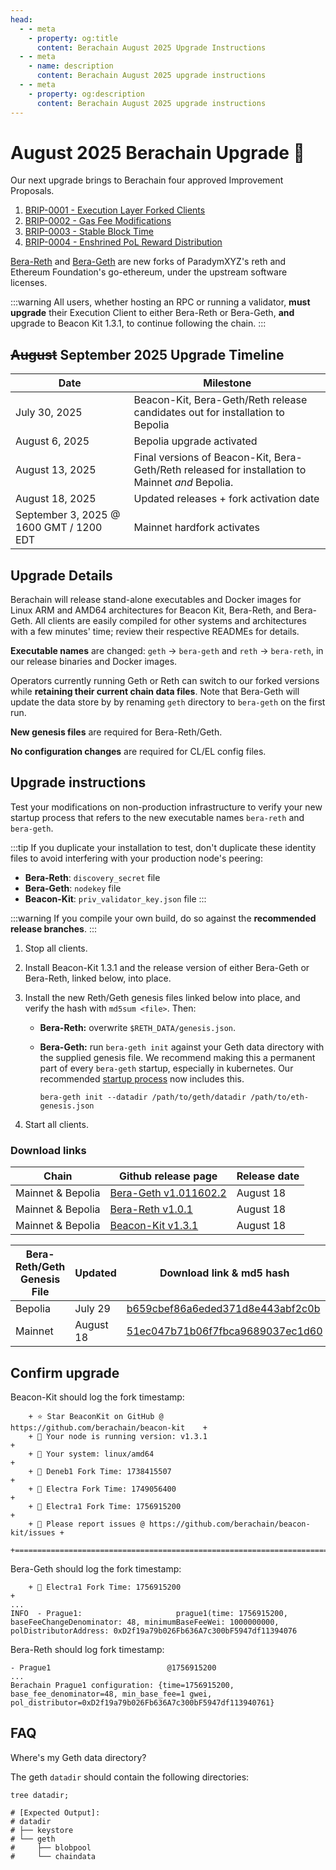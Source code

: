 ```yaml
---
head:
  - - meta
    - property: og:title
      content: Berachain August 2025 Upgrade Instructions
  - - meta
    - name: description
      content: Berachain August 2025 upgrade instructions
  - - meta
    - property: og:description
      content: Berachain August 2025 upgrade instructions
---
```


# August 2025 Berachain Upgrade 🔱

Our next upgrade brings to Berachain four approved Improvement Proposals.

1. [BRIP-0001 - Execution Layer Forked Clients](https://github.com/berachain/BRIPs/blob/main/meta/BRIP-0001.md)
2. [BRIP-0002 - Gas Fee Modifications](https://github.com/berachain/BRIPs/blob/main/meta/BRIP-0002.md)
3. [BRIP-0003 - Stable Block Time](https://github.com/berachain/BRIPs/blob/main/meta/BRIP-0003.md)
4. [BRIP-0004 - Enshrined PoL Reward Distribution](https://github.com/berachain/BRIPs/blob/main/meta/BRIP-0004.md)

[Bera-Reth](https://github.com/berachain/bera-reth) and [Bera-Geth](https://github.com/berachain/bera-geth) are new forks of ParadymXYZ's reth and Ethereum Foundation's go-ethereum, under the upstream software licenses.

:::warning
All users, whether hosting an RPC or running a validator, **must upgrade** their Execution Client to either Bera-Reth or Bera-Geth, **and** upgrade to Beacon Kit 1.3.1, to continue following the chain.
:::

## ~~August~~ September 2025 Upgrade Timeline

| Date                                    | Milestone                                                                                        |
| --------------------------------------- | ------------------------------------------------------------------------------------------------ |
| July 30, 2025                           | Beacon-Kit, Bera-Geth/Reth release candidates out for installation to Bepolia                    |
| August 6, 2025                          | Bepolia upgrade activated                                                                        |
| August 13, 2025                         | Final versions of Beacon-Kit, Bera-Geth/Reth released for installation to Mainnet _and_ Bepolia. |
| August 18, 2025                         | Updated releases + fork activation date                                                          |
| September 3, 2025 @ 1600 GMT / 1200 EDT | Mainnet hardfork activates                                                                       |

## Upgrade Details

Berachain will release stand-alone executables and Docker images for Linux ARM and AMD64 architectures for Beacon Kit, Bera-Reth, and Bera-Geth. All clients are easily compiled for other systems and architectures with a few minutes' time; review their respective READMEs for details.

**Executable names** are changed: `geth` → `bera-geth` and `reth` → `bera-reth`, in our release binaries and Docker images.

Operators currently running Geth or Reth can switch to our forked versions while **retaining their current chain data files**. Note that Bera-Geth will update the data store by by renaming `geth` directory to `bera-geth` on the first run.

**New genesis files** are required for Bera-Reth/Geth.

**No configuration changes** are required for CL/EL config files.

## Upgrade instructions

Test your modifications on non-production infrastructure to verify your new startup process that refers to the new executable names `bera-reth` and `bera-geth`.

:::tip
If you duplicate your installation to test, don't duplicate these identity files to avoid interfering with your production node's peering:

- **Bera-Reth**: `discovery_secret` file
- **Bera-Geth**: `nodekey` file
- **Beacon-Kit**: `priv_validator_key.json` file
  :::

:::warning
If you compile your own build, do so against the **recommended release branches**.
:::

1. Stop all clients.
2. Install Beacon-Kit 1.3.1 and the release version of either Bera-Geth or Bera-Reth, linked below, into place.
3. Install the new Reth/Geth genesis files linked below into place, and verify the hash with `md5sum <file>`. Then:
   - **Bera-Reth:** overwrite `$RETH_DATA/genesis.json`.
   - **Bera-Geth:** run `bera-geth init` against your Geth data directory with the supplied genesis file.
     We recommend making this a permanent part of every `bera-geth` startup, especially in kubernetes. Our recommended [startup process](https://github.com/berachain/guides/tree/main/apps/node-scripts/run-geth.sh) now includes this.

     `bera-geth init --datadir /path/to/geth/datadir /path/to/eth-genesis.json`

4. Start all clients.

### Download links

| Chain             | Github release page                                                                      | Release date |
| ----------------- | ---------------------------------------------------------------------------------------- | ------------ |
| Mainnet & Bepolia | [Bera-Geth v1.011602.2](https://github.com/berachain/bera-geth/releases/tag/v1.011602.2) | August 18    |
| Mainnet & Bepolia | [Bera-Reth v1.0.1](https://github.com/berachain/bera-reth/releases/tag/v1.0.1)           | August 18    |
| Mainnet & Bepolia | [Beacon-Kit v1.3.1](https://github.com/berachain/beacon-kit/releases/tag/v1.3.1)         | August 18    |

| Bera-Reth/Geth Genesis File | Updated   | Download link & md5 hash                                                                                                        |
| --------------------------- | --------- | ------------------------------------------------------------------------------------------------------------------------------- |
| Bepolia                     | July 29   | [b659cbef86a6eded371d8e443abf2c0b](https://github.com/berachain/beacon-kit/blob/v1.3.1/testing/networks/80069/eth-genesis.json) |
| Mainnet                     | August 18 | [51ec047b71b06f7fbca9689037ec1d60](https://github.com/berachain/beacon-kit/blob/v1.3.1/testing/networks/80094/eth-genesis.json) |

## Confirm upgrade

Beacon-Kit should log the fork timestamp:

```txt{6}
 	+ ⭐️ Star BeaconKit on GitHub @ https://github.com/berachain/beacon-kit    +
 	+ 🧩 Your node is running version: v1.3.1                                  +
 	+ 💾 Your system: linux/amd64                                              +
 	+ 🍴 Deneb1 Fork Time: 1738415507                                          +
 	+ 🍴 Electra Fork Time: 1749056400                                         +
 	+ 🍴 Electra1 Fork Time: 1756915200                                        +
 	+ 🦺 Please report issues @ https://github.com/berachain/beacon-kit/issues +
 	+==========================================================================+
```

Bera-Geth should log the fork timestamp:

```txt{1}
	+ 🍴 Electra1 Fork Time: 1756915200                                        +
...
INFO  - Prague1:                     prague1(time: 1756915200, baseFeeChangeDenominator: 48, minimumBaseFeeWei: 1000000000, polDistributorAddress: 0xD2f19a79b026Fb636A7c300bF5947df11394076
```

Bera-Reth should log fork timestamp:

```txt{3}
- Prague1                          @1756915200
...
Berachain Prague1 configuration: {time=1756915200, base_fee_denominator=48, min_base_fee=1 gwei, pol_distributor=0xD2f19a79b026Fb636A7c300bF5947df113940761}
```

## FAQ

Where's my Geth data directory?

The geth `datadir` should contain the following directories:

```bash-vue{4-8}
tree datadir;

# [Expected Output]:
# datadir
# ├── keystore
# └── geth
#     ├── blobpool
#     └── chaindata
```
